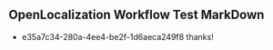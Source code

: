 ## OpenLocalization Workflow Test MarkDown
* e35a7c34-280a-4ee4-be2f-1d6aeca249f8 thanks!

<!--HONumber=Aug16_HO1-->


